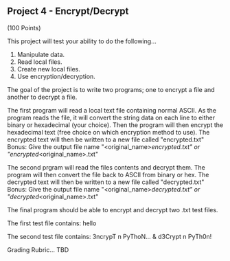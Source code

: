 ## Project 4 - Encrypt/Decrypt
(100 Points) 

This project will test your ability to do the following...
 1. Manipulate data.
 2. Read local files.
 3. Create new local files.
 4. Use encryption/decryption.

The goal of the project is to write two programs; one to encrypt a file and another to decrypt a file.

The first program will read a local text file containing normal ASCII.
As the program reads the file, it will convert the string data on each line to either binary or hexadecimal (your choice).
Then the program will then encrypt the hexadecimal text (free choice on which encryption method to use).
The encrypted text will then be written to a new file called "encrypted.txt"
Bonus: Give the output file name "<original_name>_encrypted.txt" or "encrypted_<original_name>.txt"

The second prgram will read the files contents and decrypt them.
The program will then convert the file back to ASCII from binary or hex.
The decrypted text will then be written to a new file called "decrypted.txt"
Bonus: Give the output file name "<original_name>_decrypted.txt" or "decrypted_<original_name>.txt"

The final program should be able to encrypt and decrypt two .txt test files.

The first test file contains:
hello

The second test file contains:
3ncrypT n PyThoN...
& d3Crypt n PyTh0n!

Grading Rubric...
TBD

